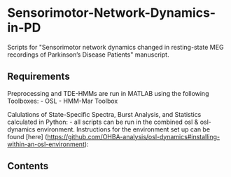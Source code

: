 # Sensorimotor-Network-Dynamics-in-PD
Scripts for "Sensorimotor network dynamics changed in resting-state MEG recordings of Parkinson’s Disease Patients" manuscript.


## Requirements

Preprocessing and TDE-HMMs are run in MATLAB using the following Toolboxes:
    - OSL
    - HMM-Mar Toolbox
    
Calulations of State-Specific Spectra, Burst Analysis, and Statistics calculated in Python:
    - all scripts can be run in the combined osl & osl-dynamics environment. 
      Instructions for the environment set up can be found [here] 
      (https://github.com/OHBA-analysis/osl-dynamics#installing-within-an-osl-environment):


## Contents
